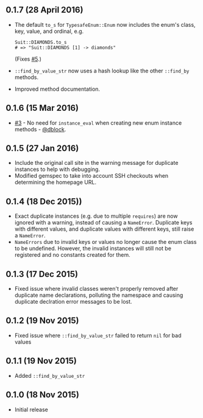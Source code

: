 ## 0.1.7 (28 April 2016)

- The default `to_s` for `TypesafeEnum::Enum` now includes the enum's class, key, value,
  and ordinal, e.g.

      Suit::DIAMONDS.to_s
      # => "Suit::DIAMONDS [1] -> diamonds"

  (Fixes [#5](https://github.com/dmolesUC3/typesafe_enum/issues/5).)
- `::find_by_value_str` now uses a hash lookup like the other `::find_by` methods.
- Improved method documentation.

## 0.1.6 (15 Mar 2016)

- [#3](https://github.com/dmolesUC3/typesafe_enum/pull/3) - No need for `instance_eval`
  when creating new enum instance methods - [@dblock](https://github.com/dblock).

## 0.1.5 (27 Jan 2016)

- Include the original call site in the warning message for duplicate instances to help
  with debugging.
- Modified gemspec to take into account SSH checkouts when determining the homepage URL.

## 0.1.4 (18 Dec 2015))

- Exact duplicate instances (e.g. due to multiple `requires`) are now ignored with a warning,
  instead of causing a `NameError`. Duplicate keys with different values, and duplicate values
  with different keys, still raise a `NameError`.
- `NameErrors` due to invalid keys or values no longer cause the enum class to be undefined.
  However, the invalid instances will still not be registered and no constants created for them.

## 0.1.3 (17 Dec 2015)

- Fixed issue where invalid classes weren't properly removed after duplicate name declarations,
  polluting the namespace and causing duplicate declration error messages to be lost.

## 0.1.2 (19 Nov 2015)

- Fixed issue where `::find_by_value_str` failed to return `nil` for bad values

## 0.1.1 (19 Nov 2015)

- Added `::find_by_value_str`

## 0.1.0 (18 Nov 2015)

- Initial release
